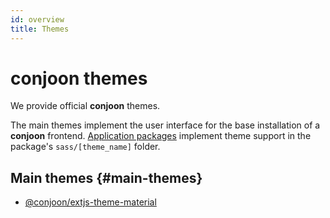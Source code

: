 ```yaml
---
id: overview
title: Themes
---
```


# conjoon themes

We provide official **conjoon** themes.

The main themes implement the user interface for the base installation of a **conjoon** frontend.
[Application packages](/docs/packages/overview#application-packages) implement theme support in the package's `sass/[theme_name]` folder.


## Main themes {#main-themes}

- [@conjoon/extjs-theme-material](./extjs-theme-material.md)